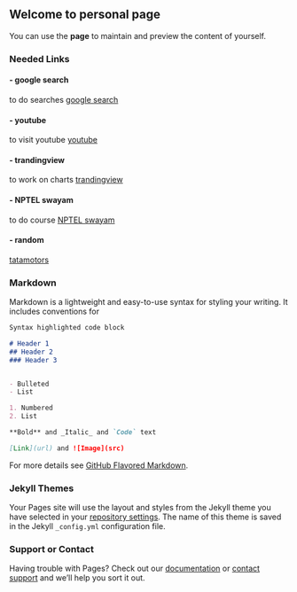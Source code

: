 ## Welcome to personal page

You can use the **page** to maintain and preview the content of yourself.

### Needed Links

#### - google search
to do searches [google search](https://www.google.com/)

#### - youtube
to visit youtube [youtube](https://www.youtube.com/)

#### - trandingview
to work on charts [trandingview](https://in.tradingview.com/)

#### -  NPTEL swayam
to do course [NPTEL swayam](https://swayam.gov.in/)

#### - random 
 [tatamotors](https://www.tatamotors.com/)

### Markdown

Markdown is a lightweight and easy-to-use syntax for styling your writing. It includes conventions for

```markdown
Syntax highlighted code block

# Header 1
## Header 2
### Header 3


- Bulleted
- List

1. Numbered
2. List

**Bold** and _Italic_ and `Code` text

[Link](url) and ![Image](src)
```

For more details see [GitHub Flavored Markdown](https://guides.github.com/features/mastering-markdown/).

### Jekyll Themes

Your Pages site will use the layout and styles from the Jekyll theme you have selected in your [repository settings](https://github.com/teamtechronics/intro.io/settings). The name of this theme is saved in the Jekyll `_config.yml` configuration file.

### Support or Contact

Having trouble with Pages? Check out our [documentation](https://docs.github.com/categories/github-pages-basics/) or [contact support](https://support.github.com/contact) and we’ll help you sort it out.
